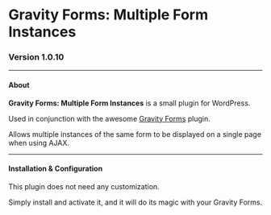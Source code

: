 Gravity Forms: Multiple Form Instances
=====================================

### Version 1.0.10

-----

#### About

**Gravity Forms: Multiple Form Instances** is a small plugin for WordPress.

Used in conjunction with the awesome [Gravity Forms](http://www.gravityforms.com/) plugin.

Allows multiple instances of the same form to be displayed on a single page when using AJAX.

-----

#### Installation & Configuration

This plugin does not need any customization. 

Simply install and activate it, and it will do its magic with your Gravity Forms.